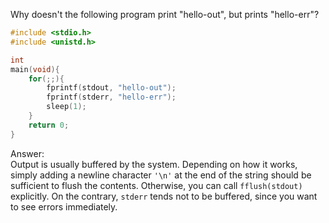 Why doesn't the following program print "hello-out", but prints "hello-err"?
```C
#include <stdio.h>
#include <unistd.h>

int 
main(void){
	for(;;){
		fprintf(stdout, "hello-out");
		fprintf(stderr, "hello-err");
		sleep(1);
	}
	return 0;
}
```
Answer:  
Output is usually buffered by the system. Depending on how it works, simply
adding a newline character `'\n'` at the end of the string should be sufficient
to flush the contents. Otherwise, you can call `fflush(stdout)` explicitly.  On
the contrary, `stderr` tends not to be buffered, since you want to see errors
immediately.
